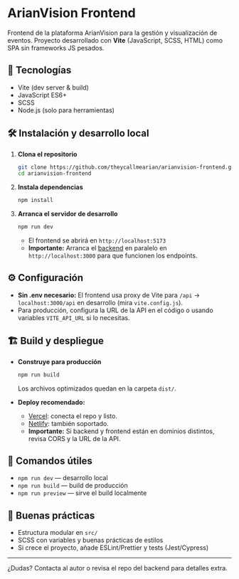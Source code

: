 # ArianVision Frontend

Frontend de la plataforma ArianVision para la gestión y visualización de eventos. Proyecto desarrollado con **Vite** (JavaScript, SCSS, HTML) como SPA sin frameworks JS pesados.

## 🚀 Tecnologías

- Vite (dev server & build)
- JavaScript ES6+
- SCSS
- Node.js (solo para herramientas)

## 🛠️ Instalación y desarrollo local

1. **Clona el repositorio**
   ```bash
   git clone https://github.com/theycallmearian/arianvision-frontend.git
   cd arianvision-frontend
   ```

2. **Instala dependencias**
   ```bash
   npm install
   ```

3. **Arranca el servidor de desarrollo**
   ```bash
   npm run dev
   ```
   - El frontend se abrirá en `http://localhost:5173`
   - **Importante:** Arranca el [backend](https://github.com/theycallmearian/arianvision-backend) en paralelo en `http://localhost:3000` para que funcionen los endpoints.

## ⚙️ Configuración

- **Sin .env necesario:** El frontend usa proxy de Vite para `/api` → `localhost:3000/api` en desarrollo (mira `vite.config.js`).
- Para producción, configura la URL de la API en el código o usando variables `VITE_API_URL` si lo necesitas.

## 🏗️ Build y despliegue

- **Construye para producción**
  ```bash
  npm run build
  ```
  Los archivos optimizados quedan en la carpeta `dist/`.

- **Deploy recomendado:**  
  - [Vercel](https://vercel.com/): conecta el repo y listo.
  - [Netlify](https://netlify.com/): también soportado.
  - **Importante:** Si backend y frontend están en dominios distintos, revisa CORS y la URL de la API.

## 📝 Comandos útiles

- `npm run dev` — desarrollo local
- `npm run build` — build de producción
- `npm run preview` — sirve el build localmente

## 🙌 Buenas prácticas

- Estructura modular en `src/`
- SCSS con variables y buenas prácticas de estilos
- Si crece el proyecto, añade ESLint/Prettier y tests (Jest/Cypress)

---

¿Dudas? Contacta al autor o revisa el repo del backend para detalles extra.
